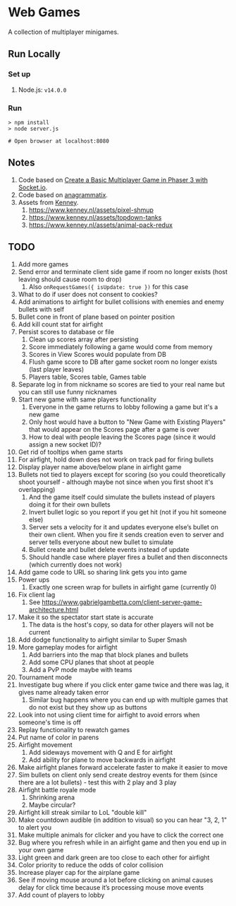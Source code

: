 # Web Games
A collection of multiplayer minigames.

## Run Locally
### Set up
1. Node.js: `v14.0.0`

### Run
```
> npm install
> node server.js

# Open browser at localhost:8080
```

## Notes
1. Code based on [Create a Basic Multiplayer Game in Phaser 3 with Socket.io](https://gamedevacademy.org/create-a-basic-multiplayer-game-in-phaser-3-with-socket-io-part-1/).
1. Code based on [anagrammatix](https://github.com/ericterpstra/anagrammatix).
1. Assets from [Kenney](https://kenney.nl/).
   1. https://www.kenney.nl/assets/pixel-shmup
   1. https://www.kenney.nl/assets/topdown-tanks
   1. https://www.kenney.nl/assets/animal-pack-redux

## TODO
1. Add more games
1. Send error and terminate client side game if room no longer exists (host leaving should cause room to drop)
   1. Also `onRequestGames({ isUpdate: true })` for this case
1. What to do if user does not consent to cookies?
1. Add animations to airfight for bullet collisions with enemies and enemy bullets with self
1. Bullet cone in front of plane based on pointer position
1. Add kill count stat for airfight
1. Persist scores to database or file
   1. Clean up scores array after persisting
   1. Score immediately following a game would come from memory
   1. Scores in View Scores would populate from DB
   1. Flush game score to DB after game socket room no longer exists (last player leaves)
   1. Players table, Scores table, Games table
1. Separate log in from nickname so scores are tied to your real name but you can still use funny nicknames
1. Start new game with same players functionality
   1. Everyone in the game returns to lobby following a game but it's a new game
   1. Only host would have a button to "New Game with Existing Players" that would appear on the Scores page after a game is over
   1. How to deal with people leaving the Scores page (since it would assign a new socket ID)?
1. Get rid of tooltips when game starts
1. For airfight, hold down does not work on track pad for firing bullets
1. Display player name above/below plane in airfight game
1. Bullets not tied to players except for scoring (so you could theoretically shoot yourself - although maybe not since when you first shoot it's overlapping)
   1. And the game itself could simulate the bullets instead of players doing it for their own bullets
   1. Invert bullet logic so you report if you get hit (not if you hit someone else)
   1. Server sets a velocity for it and updates everyone else’s bullet on their own client. When you fire it sends creation even to server and server tells everyone about new bullet to simulate
   1. Bullet create and bullet delete events instead of update
   1. Should handle case where player fires a bullet and then disconnects (which currently does not work)
1. Add game code to URL so sharing link gets you into game
1. Power ups
   1. Exactly one screen wrap for bullets in airfight game (currently 0)
1. Fix client lag
   1. See https://www.gabrielgambetta.com/client-server-game-architecture.html
1. Make it so the spectator start state is accurate
   1. The data is the host's copy, so data for other players will not be current
1. Add dodge functionality to airfight similar to Super Smash
1. More gameplay modes for airfight
   1. Add barriers into the map that block planes and bullets
   1. Add some CPU planes that shoot at people
   1. Add a PvP mode maybe with teams
1. Tournament mode
1. Investigate bug where if you click enter game twice and there was lag, it gives name already taken error
   1. Similar bug happens where you can end up with multiple games that do not exist but they show up as buttons
1. Look into not using client time for airfight to avoid errors when someone's time is off
1. Replay functionality to rewatch games
1. Put name of color in parens
1. Airfight movement
   1. Add sideways movement with Q and E for airfight
   1. Add ability for plane to move backwards in airfight
1. Make airfight planes forward accelerate faster to make it easier to move
1. Sim bullets on client only send create destroy events for them (since there are a lot bullets) - test this with 2 play and 3 play
1. Airfight battle royale mode
   1. Shrinking arena
   1. Maybe circular?
1. Airfight kill streak similar to LoL "double kill"
1. Make countdown audible (in addition to visual) so you can hear "3, 2, 1" to alert you
1. Make multiple animals for clicker and you have to click the correct one
1. Bug where you refresh while in an airfight game and then you end up in your own game
1. Light green and dark green are too close to each other for airfight
1. Color priority to reduce the odds of color collision
1. Increase player cap for the airplane game
1. See if moving mouse around a lot before clicking on animal causes delay for click time because it’s processing mouse move events
1. Add count of players to lobby